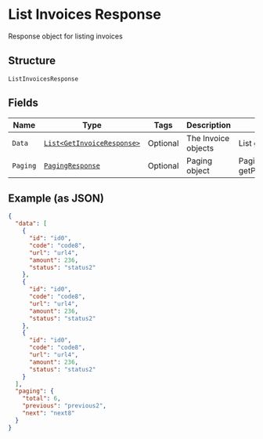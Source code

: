 
# List Invoices Response

Response object for listing invoices

## Structure

`ListInvoicesResponse`

## Fields

| Name | Type | Tags | Description | Getter | Setter |
|  --- | --- | --- | --- | --- | --- |
| `Data` | [`List<GetInvoiceResponse>`](../../doc/models/get-invoice-response.md) | Optional | The Invoice objects | List<GetInvoiceResponse> getData() | setData(List<GetInvoiceResponse> data) |
| `Paging` | [`PagingResponse`](../../doc/models/paging-response.md) | Optional | Paging object | PagingResponse getPaging() | setPaging(PagingResponse paging) |

## Example (as JSON)

```json
{
  "data": [
    {
      "id": "id0",
      "code": "code8",
      "url": "url4",
      "amount": 236,
      "status": "status2"
    },
    {
      "id": "id0",
      "code": "code8",
      "url": "url4",
      "amount": 236,
      "status": "status2"
    },
    {
      "id": "id0",
      "code": "code8",
      "url": "url4",
      "amount": 236,
      "status": "status2"
    }
  ],
  "paging": {
    "total": 6,
    "previous": "previous2",
    "next": "next8"
  }
}
```

